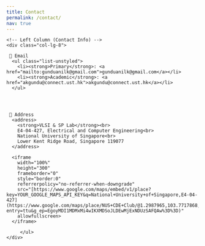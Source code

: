 ```yaml
---
title: Contact
permalink: /contact/
nav: true
---
```


<div class="container mt-4">
  <div class="row">
    
    <!-- Left Column (Contact Info) -->
    <div class="col-lg-8"> 
      
     📧 Email
      <ul class="list-unstyled">
        <li><strong>Primary</strong>: <a href="mailto:gunduanilk@gmail.com">gunduanilk@gmail.com</a></li>
        <li><strong>Academic</strong>: <a href="akgundu@connect.ust.hk">akgundu@connect.ust.hk</a></li>
      </ul>

     

     
     📍 Address
      <address>
        <strong>VLSI & SP Lab</strong><br>
        E4-04-427, Electrical and Computer Engineering<br>
        National University of Singapore<br>
        Lower Kent Ridge Road, Singapore 119077
      </address>
      
      <iframe 
        width="100%" 
        height="300" 
        frameborder="0" 
        style="border:0" 
        referrerpolicy="no-referrer-when-downgrade" 
        src="[https://www.google.com/maps/embed/v1/place?key=YOUR_GOOGLE_MAPS_API_KEY&q=National+University+of+Singapore,E4-04-427](https://www.google.com/maps/place/NUS+CDE+Club/@1.2987965,103.7717868,842m/data=!3m2!1e3!5s0x31da1af77fd9fd97:0x3d9c743394825eb8!4m10!1m2!2m1!1sE4+04+427+Electrical+and+Computer+Engineering+br+National+University+of+Singapore+br+Lower+Kent+Ridge+Road+Singapore+119077!3m6!1s0x31da1af9d71eb185:0xf8e29aa2735dd9a0!8m2!3d1.2985869!4d103.772135!15sCntFNCAwNCA0MjcgRWxlY3RyaWNhbCBhbmQgQ29tcHV0ZXIgRW5naW5lZXJpbmcgYnIgTmF0aW9uYWwgVW5pdmVyc2l0eSBvZiBTaW5nYXBvcmUgYnIgTG93ZXIgS2VudCBSaWRnZSBSb2FkIFNpbmdhcG9yZSAxMTkwNzeSARdlZHVjYXRpb25hbF9pbnN0aXR1dGlvbuABAA!16s%2Fg%2F1hc1dgm54?entry=ttu&g_ep=EgoyMDI1MDMxMi4wIKXMDSoJLDEwMjExNDUzSAFQAw%3D%3D)" 
        allowfullscreen>
      </iframe>

         </ul>
    </div>
  </div>
</div>


